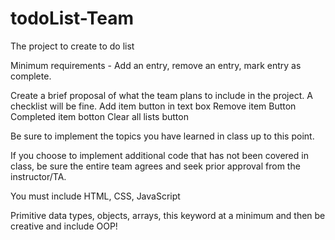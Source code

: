 # todoList-Team

The project to create to do list 

Minimum requirements - Add an entry, remove an entry, mark entry as complete.



Create a brief proposal of what the team plans to include in the project. A checklist will be fine.
Add item button in text box
Remove item Button
Completed item botton
Clear all lists button 
 

Be sure to implement the topics you have learned in class up to this point.

 

If you choose to implement additional code that has not been covered in class, be sure the entire team agrees and seek prior approval from the instructor/TA.

 

You must include HTML, CSS, JavaScript

Primitive data types, objects, arrays, this keyword at a minimum and then be creative and include OOP!
